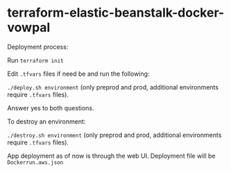 # terraform-elastic-beanstalk-docker-vowpal


Deployment process:

Run `terraform init`

Edit `.tfvars` files if need be and run the following:

`./deploy.sh environment` (only preprod and prod, additional environments require `.tfvars` files).

Answer yes to both questions.


To destroy an environment:

`./destroy.sh environment` (only preprod and prod, additional environments require `.tfvars` files).

App deployment as of now is through the web UI. Deployment file will be `Dockerrun.aws.json`
